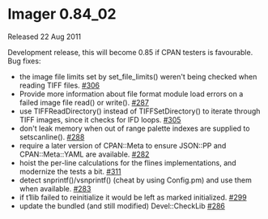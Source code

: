 # Imager 0.84_02

Released 22 Aug 2011

Development release, this will become 0.85 if CPAN testers is favourable.
Bug fixes:
- the image file limits set by set_file_limits() weren't being checked when reading TIFF files. [#306](https://github.com/tonycoz/imager/issues/306)
- Provide more information about file format module load errors on a failed image file read() or write(). [#287](https://github.com/tonycoz/imager/issues/287)
- use TIFFReadDirectory() instead of TIFFSetDirectory() to iterate through TIFF images, since it checks for IFD loops. [#305](https://github.com/tonycoz/imager/issues/305)
- don't leak memory when out of range palette indexes are supplied to setscanline(). [#288](https://github.com/tonycoz/imager/issues/288)
- require a later version of CPAN::Meta to ensure JSON::PP and CPAN::Meta::YAML are available. [#282](https://github.com/tonycoz/imager/issues/282)
- hoist the per-line calculations for the flines implementations, and modernize the tests a bit. [#311](https://github.com/tonycoz/imager/issues/311)
- detect snprintf()/vsnprintf() (cheat by using Config.pm) and use them when available. [#283](https://github.com/tonycoz/imager/issues/283)
- if t1lib failed to reinitialize it would be left as marked initialized. [#299](https://github.com/tonycoz/imager/issues/299)
- update the bundled (and still modified) Devel::CheckLib [#286](https://github.com/tonycoz/imager/issues/286)